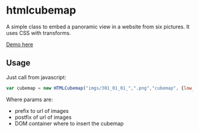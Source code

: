 # htmlcubemap
A simple class to embed a panoramic view in a website from six pictures.
It uses CSS with transforms.

[Demo here](https://tamats.com/projects/htmlcubemap/demo/)

## Usage

Just call from javascript:
```js
var cubemap = new HTMLCubemap("imgs/301_01_01_",".png","cubemap", {low_post_url: "_tn.png", width: 512,height: 512});
```

Where params are:
- prefix to url of images
- postfix of url of images
- DOM container where to insert the cubemap


